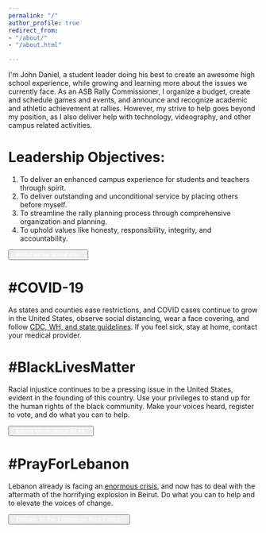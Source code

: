 ```yaml
---
permalink: "/"
author_profile: true
redirect_from:
- "/about/"
- "/about.html"

---
```


I'm John Daniel, a student leader doing his best to create an awesome high school experience, while growing and learning more about the issues we currently face. As an ASB Rally Commissioner, I organize a budget, create and schedule games and events, and announce and recognize academic and athletic achievement at rallies. However, my strive to help goes beyond my position, as I also deliver help with technology, videography, and other campus related activities.

Leadership Objectives:
======
1. To deliver an enhanced campus experience for students and teachers through spirit.
2. To deliver outstanding and unconditional service by placing others before myself.
3. To streamline the rally planning process through comprehensive organization and planning.
4. To uphold values like honesty, responsibility, integrity, and accountability.

<button class="btn"><a href="https://norombabajd.com/profile" style="margin:8px; color:white; text-decoration: none">Read more about me.</a></button>

#COVID-19
======
As states and counties ease restrictions, and COVID cases continue to grow in the United States, observe social distancing, wear a face covering, and follow [CDC, WH, and state guidelines](https://coronavirus.gov/). If you feel sick, stay at home, contact your medical provider.

#BlackLivesMatter
======
Racial injustice continues to be a pressing issue in the United States, evident in the founding of this country. Use your privileges to stand up for the human rights of the black community. Make your voices heard, register to vote, and do what you can to help.

<button class="btn"><a href="https://blacklivesmatters.carrd.co" style="margin:8px; color:white; text-decoration: none">Learn More about BLM.</a></button>

#PrayForLebanon
======
Lebanon already is facing an [enormous crisis](https://www.instagram.com/p/CDfrFlqhQVf/), and now has to deal with the aftermath of the horrifying explosion in Beirut. Do what you can to help and to elevate the voices of change.

<button class="btn"><a href="https://www.supportlrc.app" style="margin:8px; color:white; text-decoration: none">Donate to the Lebanese Red Cross.</a></button>
